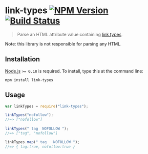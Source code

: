 # link-types [![NPM Version][npm-image]][npm-url] [![Build Status][travis-image]][travis-url]

> Parse an HTML attribute value containing [link types](https://developer.mozilla.org/en-US/docs/Web/HTML/Link_types).


Note: this library is not responsible for parsing any HTML.


## Installation

[Node.js](http://nodejs.org/) `>= 0.10` is required. To install, type this at the command line:
```shell
npm install link-types
```


## Usage
```js
var linkTypes = require("link-types");

linkTypes("nofollow");
//=> ["nofollow"]
 
linkTypes(" tag  NOFOLLOW ");
//=> ["tag", "nofollow"]

linkTypes.map(" tag   NOFOLLOW ");
//=> { tag:true, nofollow:true }
```


[npm-image]: https://img.shields.io/npm/v/link-types.svg
[npm-url]: https://npmjs.org/package/link-types
[travis-image]: https://img.shields.io/travis/stevenvachon/link-types.svg
[travis-url]: https://travis-ci.org/stevenvachon/link-types
